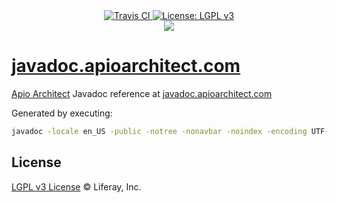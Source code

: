 <div align="center">
    <a href="https://travis-ci.org/liferay/apioarchitect.wedeploy.io">
        <img src="https://travis-ci.org/liferay/apioarchitect.wedeploy.io?branch=master" alt="Travis CI" />
    </a>
    <a href='https://www.gnu.org/licenses/lgpl-3.0'>
        <img src='https://img.shields.io/badge/License-LGPL%20v3-blue.svg' alt='License: LGPL v3' />
    </a>
</div>

<div align="center">
    <img src="https://raw.githubusercontent.com/liferay/com-liferay-apio-architect/master/images/logo.png"/>
</div>

# [javadoc.apioarchitect.com](http://javadoc.apioarchitect.com)

[Apio Architect](https://github.com/liferay/com-liferay-apio-architect) Javadoc reference at [javadoc.apioarchitect.com](http://javadoc.apioarchitect.com)

Generated by executing:

```bash
javadoc -locale en_US -public -notree -nonavbar -noindex -encoding UTF-8 -docencoding utf-8 -charset utf-8 -stylesheetfile javadoc_stylesheet.css
```

## License

[LGPL v3 License](../LICENSE) © Liferay, Inc.
